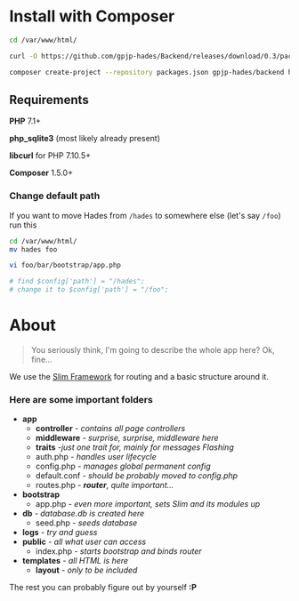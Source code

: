 # Install with Composer

```bash
cd /var/www/html/

curl -O https://github.com/gpjp-hades/Backend/releases/download/0.3/packages.json

composer create-project --repository packages.json gpjp-hades/backend hades
```

## Requirements

**PHP** 7.1+

**php_sqlite3** (most likely already present)

**libcurl** for PHP 7.10.5+

**Composer** 1.5.0+

### Change default path
If you want to move Hades from ```/hades``` to somewhere else (let's say ```/foo```) run this

```bash
cd /var/www/html/
mv hades foo

vi foo/bar/bootstrap/app.php

# find $config['path'] = "/hades";
# change it to $config['path'] = "/foo";
```

# About
> You seriously think, I'm going to describe the whole app here?
> Ok, fine...

We use the [Slim Framework](https://www.slimframework.com/) for routing and a basic structure around it.

### Here are some important folders
* **app**
  * **controller** *- contains all page controllers*
  * **middleware** *- surprise, surprise, middleware here*
  * **traits** *-just one trait for, mainly for messages Flashing*
  * auth.php *- handles user lifecycle*
  * config.php *- manages global permanent config*
  * default.conf *- should be probably moved to config.php*
  * routes.php *- **router**, quite important...*
* **bootstrap**
  * app.php *- even more important, sets Slim and its modules up*
* **db** *- database.db is created here*
  * seed.php *- seeds database*
* **logs** *- try and guess*
* **public** *- all what user can access*
  * index.php *- starts bootstrap and binds router*
* **templates** *- all HTML is here*
  * **layout** *- only to be included*

The rest you can probably figure out by yourself **:P**
